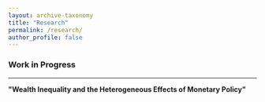 ```yaml
---
layout: archive-taxonomy
title: "Research"
permalink: /research/
author_profile: false
---
```


### Work in Progress
---

**"Wealth Inequality and the Heterogeneous Effects of Monetary Policy"**<br> 
 <br>   
    
  <br>
    <br>
      <br>
        <br>
          <br>
            <br>
              <br>
                <br>
                  <br>
                    <br>
